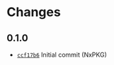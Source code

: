 # Changes

## 0.1.0

- [`ccf17b6`](https://github.com/khulnasoft-lab/schemaify/commit/ccf17b6b26ee6bf7af98acddb0188e3101c20f11)
  Initial commit (NxPKG)
